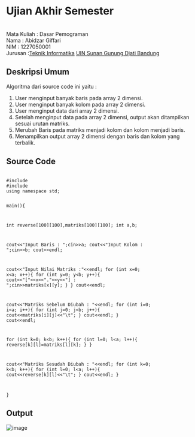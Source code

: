 # Ujian Akhir Semester
<br>Mata Kuliah 	: Dasar Pemograman
<br> Nama		: Abidzar Giffari
<br>NIM		:	1227050001
<br>Jurusan		:[Teknik Informatika](http://if.uinsgd.ac.id/) [UIN Sunan Gunung Djati Bandung](https://uinsgd.ac.id/) 

## Deskripsi Umum
Algoritma dari source code ini yaitu :

 1. User menginput banyak baris pada array 2 dimensi.
 2. User menginput banyak kolom pada array 2 dimensi.
 3. User menginput data dari array 2 dimensi.
 4. Setelah menginput data pada array 2 dimensi, output akan ditampilkan sesuai urutan matriks.
 5. Merubah Baris pada matriks menjadi kolom dan kolom menjadi baris.
 6. Menampilkan output array 2 dimensi dengan baris dan kolom yang terbalik.
 

## Source Code
<code>
#include <iostream>
#include <conio.h>
using namespace std;

main(){

int reverse[100][100],matriks[100][100];
int a,b;

cout<<"Input Baris : ";cin>>a;
cout<<"Input Kolom : ";cin>>b;
cout<<endl;

cout<<"Input Nilai Matriks :"<<endl;
for (int x=0; x<a; x++){
    for (int y=0; y<b; y++){
        cout<<"["<<x<<"."<<y<<"] : ";cin>>matriks[x][y];
    }
}
cout<<endl;

cout<<"Matriks Sebelum Diubah : "<<endl;
for (int i=0; i<a; i++){
    for (int j=0; j<b; j++){
        cout<<matriks[i][j]<<"\t";
    }
    cout<<endl;
}
cout<<endl;

for (int k=0; k<b; k++){
    for (int l=0; l<a; l++){ 
        reverse[k][l]=matriks[l][k];
    }
}

cout<<"Matriks Sesudah Diubah : "<<endl;
for (int k=0; k<b; k++){
    for (int l=0; l<a; l++){
        cout<<reverse[k][l]<<"\t";
    }
    cout<<endl;
}

}
  </code>
## Output
![image](https://user-images.githubusercontent.com/119671026/209475198-6692b4dc-f96f-4a14-b2cf-6d8ea8c745ac.png)

